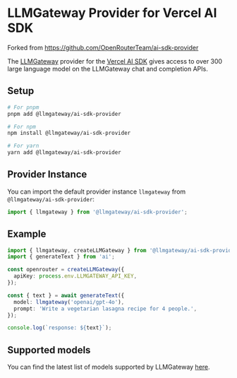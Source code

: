 # LLMGateway Provider for Vercel AI SDK

Forked from https://github.com/OpenRouterTeam/ai-sdk-provider

The [LLMGateway](https://llmgateway.io/) provider for the [Vercel AI SDK](https://sdk.vercel.ai/docs) gives access to over 300 large language model on the LLMGateway chat and completion APIs.

## Setup

```bash
# For pnpm
pnpm add @llmgateway/ai-sdk-provider

# For npm
npm install @llmgateway/ai-sdk-provider

# For yarn
yarn add @llmgateway/ai-sdk-provider
```

## Provider Instance

You can import the default provider instance `llmgateway` from `@llmgateway/ai-sdk-provider`:

```ts
import { llmgateway } from '@llmgateway/ai-sdk-provider';
```

## Example

```ts
import { llmgateway, createLLMGateway } from '@llmgateway/ai-sdk-provider';
import { generateText } from 'ai';

const openrouter = createLLMGateway({
  apiKey: process.env.LLMGATEWAY_API_KEY,
});

const { text } = await generateText({
  model: llmgateway('openai/gpt-4o'),
  prompt: 'Write a vegetarian lasagna recipe for 4 people.',
});

console.log(`response: ${text}`);
```

## Supported models

You can find the latest list of models supported by LLMGateway [here](https://llmgateway.io/models).
